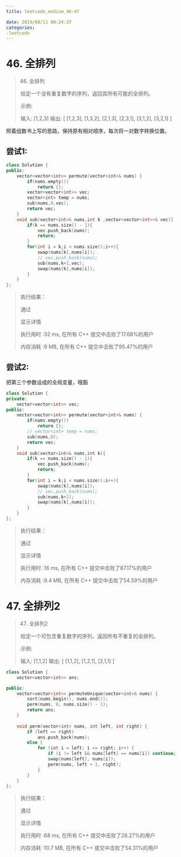 ```yaml
---
title: leetcode_medium_46-47

date: 2019/08/11 00:24:37
categories:
-leetcode
---
```


# 46. 全排列

>46. 全排列
>
>给定一个没有重复数字的序列，返回其所有可能的全排列。
>
>示例:
>
>输入: [1,2,3]
>输出:
>[
>  [1,2,3],
>  [1,3,2],
>  [2,1,3],
>  [2,3,1],
>  [3,1,2],
>  [3,2,1]
>]

照着组数书上写的思路，保持原有相对顺序，每次将一对数字转换位置。

## 尝试1:

```c++
class Solution {
public:
    vector<vector<int>> permute(vector<int>& nums) {
        if(nums.empty())
            return {};
        vector<vector<int>> vec;
        vector<int> temp = nums;
        sub(nums,0,vec);
        return vec;
    }
    void sub(vector<int>& nums,int k ,vector<vector<int>>& vec){
        if(k == nums.size() - 1){
            vec.push_back(nums);
            return;
        }
        for(int i = k;i < nums.size();i++){
            swap(nums[k],nums[i]);
            // vec.push_back(nums);
            sub(nums,k+1,vec);
            swap(nums[k],nums[i]);
        }
    }
};
```



>执行结果：
>
>通过
>
>显示详情 
>
>执行用时 :32 ms, 在所有 C++ 提交中击败了17.68%的用户
>
>内存消耗 :9 MB, 在所有 C++ 提交中击败了95.47%的用户

## 尝试2:

把第三个参数设成的全局变量，哦豁

```c++
class Solution {
private:
    vector<vector<int>> vec;
public:
    vector<vector<int>> permute(vector<int>& nums) {
        if(nums.empty())
            return {};
        // vector<int> temp = nums;
        sub(nums,0);
        return vec;
    }
    void sub(vector<int>& nums,int k){
        if(k == nums.size() - 1){
            vec.push_back(nums);
            return;
        }
        for(int i = k;i < nums.size();i++){
            swap(nums[k],nums[i]);
            // vec.push_back(nums);
            sub(nums,k+1);
            swap(nums[k],nums[i]);
        }
    }
};
```

>执行结果：
>
>通过
>
>显示详情 
>
>执行用时 :16 ms, 在所有 C++ 提交中击败了87.17%的用户
>
>内存消耗 :9.4 MB, 在所有 C++ 提交中击败了54.59%的用户



# 47. 全排列2

>47. 全排列2
>
>给定一个可包含重复数字的序列，返回所有不重复的全排列。
>
>示例:
>
>输入: [1,1,2]
>输出:
>[
>  [1,1,2],
>  [1,2,1],
>  [2,1,1]
>]

```c++
class Solution {
    vector<vector<int>> ans;

public:
    vector<vector<int>> permuteUnique(vector<int>& nums) {
        sort(nums.begin(), nums.end());
        perm(nums, 0, nums.size() - 1);
        return ans;
    }
    
    void perm(vector<int> nums, int left, int right) {
        if (left == right)
            ans.push_back(nums);
        else {
            for (int i = left; i <= right; i++) {
                if (i != left && nums[left] == nums[i]) continue; 
                swap(nums[left], nums[i]);
                perm(nums, left + 1, right);
            }
        }
    }
};
```



>执行结果：
>
>通过
>
>显示详情 
>
>执行用时 :68 ms, 在所有 C++ 提交中击败了28.27%的用户
>
>内存消耗 :10.7 MB, 在所有 C++ 提交中击败了54.31%的用户